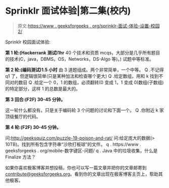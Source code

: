 # Sprinklr 面试体验|第二集(校内)

> 原文:[https://www . geeksforgeeks . org/sprinklr-面试-体验-设置-校园 2/](https://www.geeksforgeeks.org/sprinklr-interview-experience-set-2-on-campus/)

Sprinklr 校园面试体验:

**第 1 轮:(Hackerrank 测试)1hr**
40 个技术和资质 mcqs，大部分是几乎所有题目的技术(C，java，DBMS，OS，Networks，DS-Algo 等)。)
试题中等标准。

**第 2 轮:(编码测试)1.5 小时**
由 3 道题组成。两个非常简单，一个中等。
Q .不记得 q1 了，但逻辑很简单(只是某种加法和检查哪个更大)
Q .给定数组，用和 k 找到不同对的数目
Q .给定一个 0，1 的数组，必须翻转(0 变成 1，1 变成 0)数组(子数组)的特定部分，这样 1 的总数是最大的。

**第 3 回合:(F2F) 30-45 分钟。**

这一轮什么都没有。只是关于编码轮 3 个问题的讨论和下面一个。
Q .你附近 k 家顶级餐厅的代码。

**第 4 轮:(F2F) 30-45 分钟。**

问:http://geeksquiz.com/puzzle-19-poison-and-rat/
问:给定庞大的数据(> 10TB)。找到所有包含字符串“沙欣打板球”的文件。
q . https://www . geeksforgeeks . org/mobile-数字键区-问题/
q . Java 中的垃圾收集，什么是 Finalize 方法？

如果你喜欢极客博客并想投稿，你也可以写一篇文章并把你的文章邮寄到 contribute@geeksforgeeks.org。看到你的文章出现在极客博客主页上，帮助其他极客。